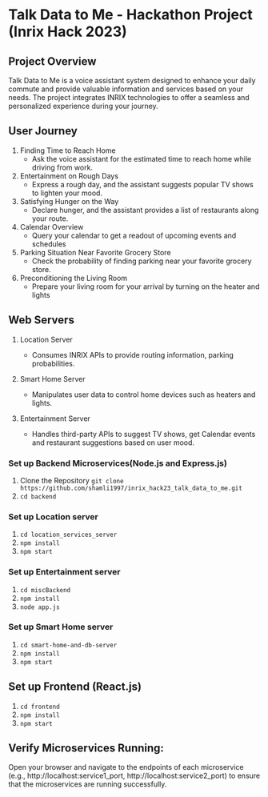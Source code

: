# Talk Data to Me - Hackathon Project (Inrix Hack 2023)

## Project Overview

Talk Data to Me is a voice assistant system designed to enhance your daily commute and provide valuable information and services based on your needs. The project integrates INRIX technologies to offer a seamless and personalized experience during your journey.

## User Journey

1. Finding Time to Reach Home
   - Ask the voice assistant for the estimated time to reach home while driving from work.
2. Entertainment on Rough Days
   - Express a rough day, and the assistant suggests popular TV shows to lighten your mood.
3. Satisfying Hunger on the Way
   - Declare hunger, and the assistant provides a list of restaurants along your route.
4. Calendar Overview
   - Query your calendar to get a readout of upcoming events and schedules
5. Parking Situation Near Favorite Grocery Store
   - Check the probability of finding parking near your favorite grocery store.
6. Preconditioning the Living Room
   - Prepare your living room for your arrival by turning on the heater and lights

## Web Servers

1. Location Server

   - Consumes INRIX APIs to provide routing information, parking probabilities.

2. Smart Home Server

   - Manipulates user data to control home devices such as heaters and lights.

3. Entertainment Server
   - Handles third-party APIs to suggest TV shows, get Calendar events and restaurant suggestions based on user mood.

### Set up Backend Microservices(Node.js and Express.js)

1. Clone the Repository
   `git clone https://github.com/shamli1997/inrix_hack23_talk_data_to_me.git`
2. `cd backend`

### Set up Location server

1. `cd location_services_server`
2. `npm install`
3. `npm start`

### Set up Entertainment server

1. `cd miscBackend`
2. `npm install`
3. `node app.js`

### Set up Smart Home server

1. `cd smart-home-and-db-server`
2. `npm install`
3. `npm start`

## Set up Frontend (React.js)

1. `cd frontend`
2. `npm install`
3. `npm start`

## Verify Microservices Running:

Open your browser and navigate to the endpoints of each microservice (e.g., http://localhost:service1_port, http://localhost:service2_port) to ensure that the microservices are running successfully.
